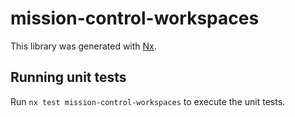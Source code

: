 # mission-control-workspaces

This library was generated with [Nx](https://nx.dev).

## Running unit tests

Run `nx test mission-control-workspaces` to execute the unit tests.

